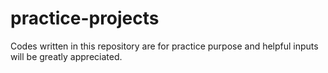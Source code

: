 # practice-projects
Codes written in this repository are for practice purpose and helpful inputs will be greatly appreciated.
